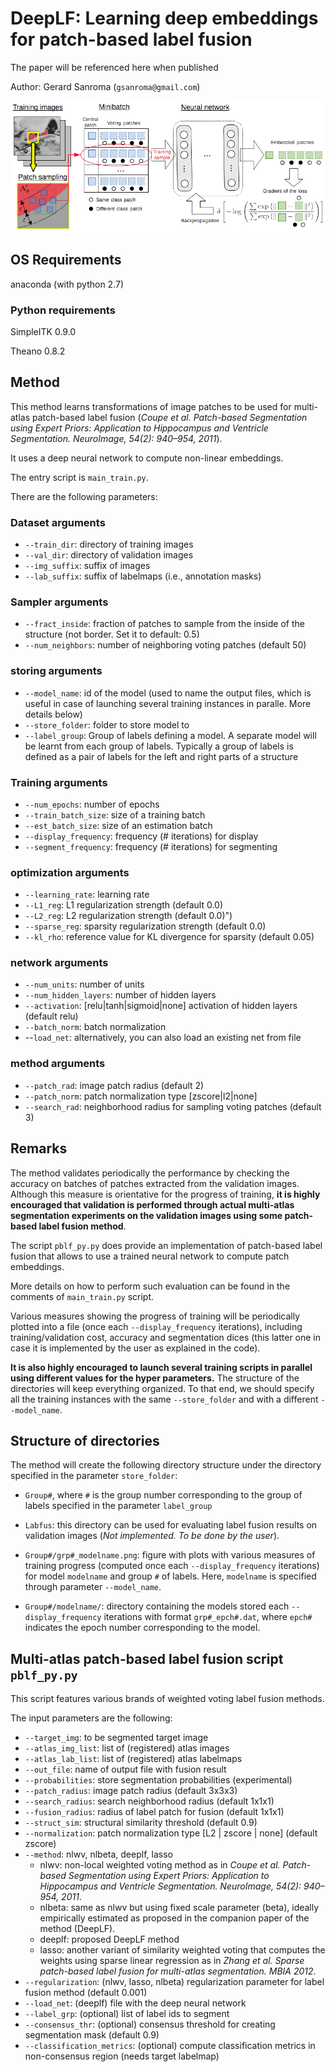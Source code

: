 # DeepLF: Learning deep embeddings for patch-based label fusion

The paper will be referenced here when published

Author: Gerard Sanroma (`gsanroma@gmail.com`)

![GitHub Logo](/images/pipeline.png)

## OS Requirements
anaconda (with python 2.7)

### Python requirements
SimpleITK 0.9.0

Theano 0.8.2

## Method
This method learns transformations of image patches to be used for multi-atlas patch-based label fusion (*Coupe et al. Patch-based Segmentation using Expert Priors: Application to Hippocampus and Ventricle Segmentation. NeuroImage, 54(2): 940–954, 2011*).

It uses a deep neural network to compute non-linear embeddings.

The entry script is `main_train.py`.

There are the following parameters:

### Dataset arguments
- `--train_dir`: directory of training images
- `--val_dir`: directory of validation images
- `--img_suffix`: suffix of images
- `--lab_suffix`: suffix of labelmaps (i.e., annotation masks)

### Sampler arguments
- `--fract_inside`: fraction of patches to sample from the inside of the structure (not border. Set it to default: 0.5)
- `--num_neighbors`: number of neighboring voting patches (default 50)

### storing arguments
- `--model_name`: id of the model (used to name the output files, which is useful in case of launching several training instances in paralle. More details below)
- `--store_folder`: folder to store model to
- `--label_group`: Group of labels defining a model. A separate model will be learnt from each group of labels. Typically a group of labels is defined as a pair of labels for the left and right parts of a structure

### Training arguments
- `--num_epochs`: number of epochs
- `--train_batch_size`: size of a training batch
- `--est_batch_size`: size of an estimation batch
- `--display_frequency`: frequency (# iterations) for display
- `--segment_frequency`: frequency (# iterations) for segmenting

### optimization arguments
- `--learning_rate`: learning rate
- `--L1_reg`: L1 regularization strength (default 0.0)
- `--L2_reg`: L2 regularization strength (default 0.0)")
- `--sparse_reg`: sparsity regularization strength (default 0.0)
- `--kl_rho`: reference value for KL divergence for sparsity (default 0.05)

### network arguments
- `--num_units`: number of units
- `--num_hidden_layers`: number of hidden layers
- `--activation`: [relu|tanh|sigmoid|none] activation of hidden layers (default relu)
- `--batch_norm`: batch normalization
- --`load_net`: alternatively, you can also load an existing net from file

### method arguments
- `--patch_rad`: image patch radius (default 2)
- `--patch_norm`: patch normalization type [zscore|l2|none]
- `--search_rad`: neighborhood radius for sampling voting patches (default 3)

## Remarks

The method validates periodically the performance by checking the accuracy on batches of patches extracted from the validation images. 
Although this measure is orientative for the progress of training, **it is highly encouraged that validation is performed through actual multi-atlas segmentation experiments on the validation images using some patch-based label fusion method**.

The script `pblf_py.py` does provide an implementation of patch-based label fusion that allows to use a trained neural network to compute patch embeddings.

More details on how to perform such evaluation can be found in the comments of `main_train.py` script.

Various measures showing the progress of training will be periodically plotted into a file (once each `--display_frequency` iterations), including training/validation cost, accuracy and segmentation dices (this latter one in case it is implemented by the user as explained in the code).

**It is also highly encouraged to launch several training scripts in parallel using different values for the hyper parameters.**
The structure of the directories will keep everything organized.
To that end, we should specify all the training instances with the same `--store_folder` and with a different `--model_name`.

## Structure of directories

The method will create the following directory structure under the directory specified in the parameter `store_folder`:

- `Group#`, where `#` is the group number corresponding to the group of labels specified in the parameter `label_group`
- `Labfus`: this directory can be used for evaluating label fusion results on validation images (*Not implemented. To be done by the user*).

- `Group#/grp#_modelname.png`: figure with plots with various measures of training progress (computed once each `--display_frequency` iterations) for model `modelname` and group `#` of labels.
Here, `modelname` is specified through parameter `--model_name`.
- `Group#/modelname/`: directory containing the models stored each `--display_frequency` iterations with format `grp#_epch#.dat`, where `epch#` indicates the epoch number corresponding to the model.

## Multi-atlas patch-based label fusion script `pblf_py.py`

This script features various brands of weighted voting label fusion methods.

The input parameters are the following:

- `--target_img`: to be segmented target image
- `--atlas_img_list`: list of (registered) atlas images
- `--atlas_lab_list`: list of (registered) atlas labelmaps
- `--out_file`: name of output file with fusion result
- `--probabilities`: store segmentation probabilities (experimental)
- `--patch_radius`: image patch radius (default 3x3x3)
- `--search_radius`: search neighborhood radius (default 1x1x1)
- `--fusion_radius`: radius of label patch for fusion (default 1x1x1)
- `--struct_sim`: structural similarity threshold (default 0.9)
- `--normalization`: patch normalization type \[L2 | zscore | none\] (default zscore)
- `--method`: nlwv, nlbeta, deeplf, lasso
  - nlwv: non-local weighted voting method as in *Coupe et al. Patch-based Segmentation using Expert Priors: Application to Hippocampus and Ventricle Segmentation. NeuroImage, 54(2): 940–954, 2011*.
  - nlbeta: same as nlwv but using fixed scale parameter (beta), ideally empirically estimated as proposed in the companion paper of the method (DeepLF).
  - deeplf: proposed DeepLF method
  - lasso: another variant of similarity weighted voting that computes the weights using sparse linear regression as in *Zhang et al. Sparse patch-based label fusion for multi-atlas segmentation. MBIA 2012*.
- `--regularization`: (nlwv, lasso, nlbeta) regularization parameter for label fusion method (default 0.001)
- `--load_net`: (deeplf) file with the deep neural network
- `--label_grp`: (optional) list of label ids to segment
- `--consensus_thr`: (optional) consensus threshold for creating segmentation mask (default 0.9)
- `--classification_metrics`: (optional) compute classification metrics in non-consensus region (needs target labelmap)

